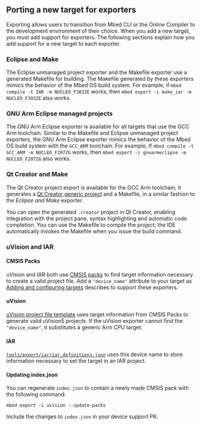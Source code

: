 ## Porting a new target for exporters

Exporting allows users to transition from Mbed CLI or the Online Compiler to the development environment of their choice. When you add a new target, you must add support for exporters. The following sections explain how you add support for a new target to each exporter.

### Eclipse and Make

The Eclipse unmanaged project exporter and the Makefile exporter use a generated Makefile for building. The Makefile generated by these exporters mimics the behavior of the Mbed OS build system. For example, if `mbed compile -t IAR -m NUCLEO_F303ZE` works, then `mbed export -i make_iar -m NUCLEO_F303ZE` also works.

### GNU Arm Eclipse managed projects

The GNU Arm Eclipse exporter is available for all targets that use the GCC Arm toolchain. Similar to the Makefile and Eclipse unmanaged project exporters, the GNU Arm Eclipse exporter mimics the behavior of the Mbed OS build system with the `GCC_ARM` toolchain. For example, If `mbed compile -t GCC_ARM -m NUCLEO_F207ZG` works, then `mbed export -i gnuarmeclipse -m NUCLEO_F207ZG` also works.

### Qt Creator and Make

The Qt Creator project export is available for the GCC Arm toolchain; it generates a <a href="http://doc.qt.io/qtcreator/creator-project-generic.html" target="_blank">Qt Creator generic project</a> and a Makefile, in a similar fashion to the *Eclipse and Make* exporter.

You can open the generated `.creator` project in Qt Creator, enabling integration with the project pane, syntax highlighting and automatic code completion. You can use the Makefile to compile the project; the IDE automatically invokes the Makefile when you issue the build command.

### uVision and IAR

#### CMSIS Packs

uVision and IAR both use <a href="http://www.keil.com/pack/doc/CMSIS/Pack/html/index.html" target="_blank">CMSIS packs</a> to find target information necessary to create a valid project file. Add a `"device_name"` attribute to your target as <a href="https://os.mbed.com/docs/v5.7/tools/adding-and-configuring-targets.html" target="_blank">Adding and configuring targets</a> describes to support these exporters.

#### uVision
<a href="https://github.com/ARMmbed/mbed-os/blob/master/tools/export/uvision/uvision.tmpl#L15" target="_blank">uVision project file template</a> uses target information from CMSIS Packs to generate valid uVision5 projects. If the uVision exporter cannot find the `"device_name"`, it substitutes a generic Arm CPU target.

#### IAR

<a href="https://github.com/ARMmbed/mbed-os/blob/master/tools/export/iar/iar_definitions.json" target="_blank">`tools/export/iar/iar_definitions.json`</a> uses this device name to store information necessary to set the target in an IAR project.

#### Updating index.json

You can regenerate `index.json` to contain a newly made CMSIS pack with the following command:

`mbed export -i uvision --update-packs`

Include the changes to `index.json` in your device support PR.
